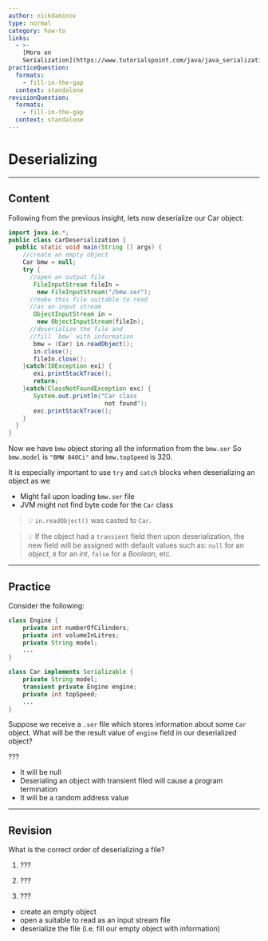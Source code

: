 ```yaml
---
author: nickdaminov
type: normal
category: how-to
links:
  - >-
    [More on
    Serialization](https://www.tutorialspoint.com/java/java_serialization.htm){website}
practiceQuestion:
  formats:
    - fill-in-the-gap
  context: standalone
revisionQuestion:
  formats:
    - fill-in-the-gap
  context: standalone
---
```


# Deserializing


---

## Content

Following from the previous insight, lets now deserialize our Car object:

```java
import java.io.*;
public class carDeserialization {
  public static void main(String [] args) {
    //create an empty object
    Car bmw = null;
    try {
      //open an output file
       FileInputStream fileIn =
        new FileInputStream("/bmw.ser");
      //make this file suitable to read
      //as an input stream
       ObjectInputStream in =
        new ObjectInputStream(fileIn);
      //deserialize the file and
      //fill `bmw` with information
       bmw = (Car) in.readObject();
       in.close();
       fileIn.close();
    }catch(IOException exi) {
       exi.printStackTrace();
       return;
    }catch(ClassNotFoundException exc) {
       System.out.println("Car class
                           not found");
       exc.printStackTrace();
    }
  }
}
```

Now we have `bmw` object storing all the information from the `bmw.ser`
So `bmw.model` is `"BMW 840Ci"` and `bmw.topSpeed` is 320.

It is especially important to use `try` and `catch` blocks when deserializing an object as we

- Might fail upon loading `bmw.ser` file
- JVM might not find byte code for the `Car` class


> 💡 `in.readObject()` was casted to `Car`.

> 💡 If the object had a `transient` field then upon deserialization, the new field will be assigned with default values such as: `null` for an *object*, `0` for an *int*, `false` for a *Boolean*, etc.


---

## Practice

Consider the following:

```java
class Engine {
    private int numberOfCilinders;
    private int volumeInLitres;
    private String model;
    ...
}

class Car implements Serializable {
    private String model;
    transient private Engine engine;
    private int topSpeed;
    ...
}
```

Suppose we receive a `.ser` file which stores information about some `Car` object. What will be the result value of `engine` field in our deserialized object?

???

- It will be null
- Deserialing an object with transient filed will cause a program termination
- It will be a random address value


---

## Revision

What is the correct order of deserializing a file?

1. ???

2. ???

3. ???

- create an empty object
- open a suitable to read as an input stream file
- deserialize the file (i.e. fill our empty object with information)
